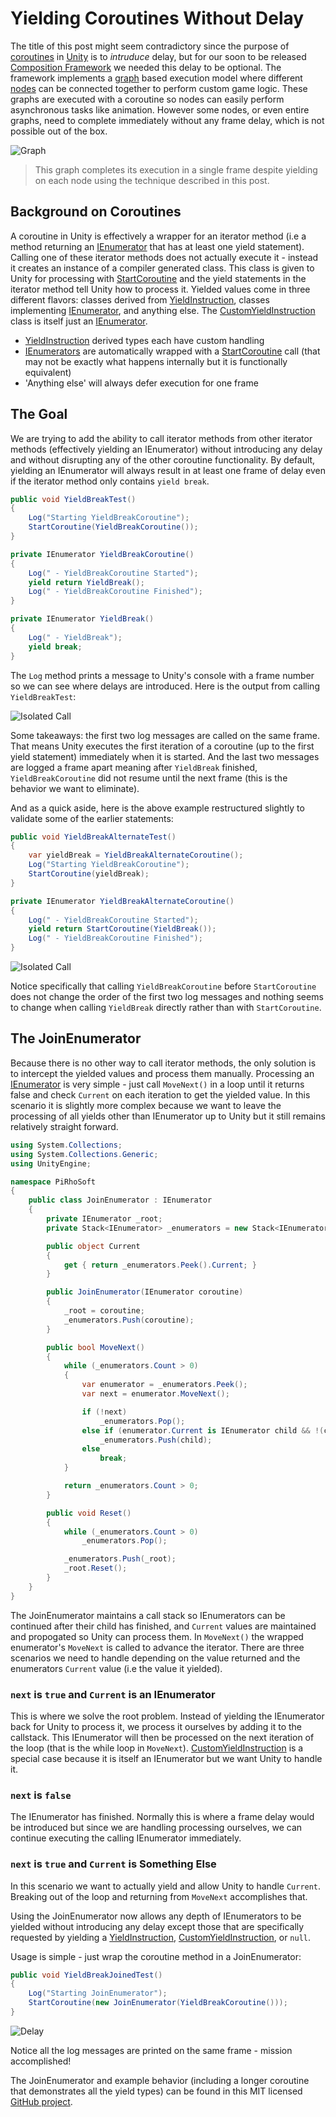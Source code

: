 # Yielding Coroutines Without Delay

The title of this post might seem contradictory since the purpose of [coroutines](https://docs.unity3d.com/Manual/Coroutines.html) in [Unity](https://unity.com/) is to _intruduce_ delay, but for our soon to be released [Composition Framework](https://pirhosoft.com/projects/unity-composition) we needed this delay to be optional. The framework implements a [graph](https://pirhosoft.com/projects/unity-composition/documentation/#/v10/manual/instruction-graph) based execution model where different [nodes](https://pirhosoft.com/projects/unity-composition/documentation/#/v10/manual/instruction-graph-node) can be connected together to perform custom game logic. These graphs are executed with a coroutine so nodes can easily perform asynchronous tasks like animation. However some nodes, or even entire graphs, need to complete immediately without any frame delay, which is not possible out of the box.

![Graph](images/graph.png)

> This graph completes its execution in a single frame despite yielding on each node using the technique described in this post.

## Background on Coroutines

A coroutine in Unity is effectively a wrapper for an iterator method (i.e a method returning an [IEnumerator](https://docs.microsoft.com/en-us/dotnet/api/system.collections.ienumerator) that has at least one yield statement). Calling one of these iterator methods does not actually execute it - instead it creates an instance of a compiler generated class. This class is given to Unity for processing with [StartCoroutine](https://docs.unity3d.com/ScriptReference/MonoBehaviour.StartCoroutine.html) and the yield statements in the iterator method tell Unity how to process it. Yielded values come in three different flavors: classes derived from [YieldInstruction](https://docs.unity3d.com/ScriptReference/YieldInstruction.html), classes implementing [IEnumerator](https://docs.microsoft.com/en-us/dotnet/api/system.collections.ienumerator), and anything else. The [CustomYieldInstruction](https://docs.unity3d.com/ScriptReference/CustomYieldInstruction.html) class is itself just an [IEnumerator](https://docs.microsoft.com/en-us/dotnet/api/system.collections.ienumerator).

* [YieldInstruction](https://docs.unity3d.com/ScriptReference/YieldInstruction.html) derived types each have custom handling
* [IEnumerators](https://docs.microsoft.com/en-us/dotnet/api/system.collections.ienumerator) are automatically wrapped with a [StartCoroutine](https://docs.unity3d.com/ScriptReference/MonoBehaviour.StartCoroutine.html) call (that may not be exactly what happens internally but it is functionally equivalent)
* 'Anything else' will always defer execution for one frame

## The Goal

We are trying to add the ability to call iterator methods from other iterator methods (effectively yielding an IEnumerator) without introducing any delay and without disrupting any of the other coroutine functionality. By default, yielding an IEnumerator will always result in at least one frame of delay even if the iterator method only contains `yield break`.

```c#
public void YieldBreakTest()
{
	Log("Starting YieldBreakCoroutine");
	StartCoroutine(YieldBreakCoroutine());
}

private IEnumerator YieldBreakCoroutine()
{
	Log(" - YieldBreakCoroutine Started");
	yield return YieldBreak();
	Log(" - YieldBreakCoroutine Finished");
}

private IEnumerator YieldBreak()
{
	Log(" - YieldBreak");
	yield break;
}
```

The `Log` method prints a message to Unity's console with a frame number so we can see where delays are introduced. Here is the output from calling `YieldBreakTest`:

![Isolated Call](images/yield-break.png)

Some takeaways: the first two log messages are called on the same frame. That means Unity executes the first iteration of a coroutine (up to the first yield statement) immediately when it is started. And the last two messages are logged a frame apart meaning after `YieldBreak` finished, `YieldBreakCoroutine` did not resume until the next frame (this is the behavior we want to eliminate).

And as a quick aside, here is the above example restructured slightly to validate some of the earlier statements:

```c#
public void YieldBreakAlternateTest()
{
	var yieldBreak = YieldBreakAlternateCoroutine();
	Log("Starting YieldBreakCoroutine");
	StartCoroutine(yieldBreak);
}

private IEnumerator YieldBreakAlternateCoroutine()
{
	Log(" - YieldBreakCoroutine Started");
	yield return StartCoroutine(YieldBreak());
	Log(" - YieldBreakCoroutine Finished");
}
```

![Isolated Call](images/yield-break-alternate.png)

Notice specifically that calling `YieldBreakCoroutine` before `StartCoroutine` does not change the order of the first two log messages and nothing seems to change when calling `YieldBreak` directly rather than with `StartCoroutine`.

## The JoinEnumerator

Because there is no other way to call iterator methods, the only solution is to intercept the yielded values and process them manually. Processing an [IEnumerator](https://docs.microsoft.com/en-us/dotnet/api/system.collections.ienumerator) is very simple - just call `MoveNext()` in a loop until it returns false and check `Current` on each iteration to get the yielded value. In this scenario it is slightly more complex because we want to leave the processing of all yields other than IEnumerator up to Unity but it still remains relatively straight forward.

```c#
using System.Collections;
using System.Collections.Generic;
using UnityEngine;

namespace PiRhoSoft
{
	public class JoinEnumerator : IEnumerator
	{
		private IEnumerator _root;
		private Stack<IEnumerator> _enumerators = new Stack<IEnumerator>(10);

		public object Current
		{
			get { return _enumerators.Peek().Current; }
		}

		public JoinEnumerator(IEnumerator coroutine)
		{
			_root = coroutine;
			_enumerators.Push(coroutine);
		}

		public bool MoveNext()
		{
			while (_enumerators.Count > 0)
			{
				var enumerator = _enumerators.Peek();
				var next = enumerator.MoveNext();

				if (!next)
					_enumerators.Pop();
				else if (enumerator.Current is IEnumerator child && !(child is CustomYieldInstruction))
					_enumerators.Push(child);
				else
					break;
			}

			return _enumerators.Count > 0;
		}

		public void Reset()
		{
			while (_enumerators.Count > 0)
				_enumerators.Pop();

			_enumerators.Push(_root);
			_root.Reset();
		}
	}
}
```

The JoinEnumerator maintains a call stack so IEnumerators can be continued after their child has finished, and `Current` values are maintained and propogated so Unity can process them. In `MoveNext()` the wrapped enumerator's `MoveNext` is called to advance the iterator. There are three scenarios we need to handle depending on the value returned and the enumerators `Current` value (i.e the value it yielded).

### `next` is `true` and `Current` is an IEnumerator

This is where we solve the root problem. Instead of yielding the IEnumerator back for Unity to process it, we process it ourselves by adding it to the callstack. This IEnumerator will then be processed on the next iteration of the loop (that is the while loop in `MoveNext`). [CustomYieldInstruction](https://docs.unity3d.com/ScriptReference/CustomYieldInstruction.html) is a special case because it is itself an IEnumerator but we want Unity to handle it.

### `next` is `false`

The IEnumerator has finished. Normally this is where a frame delay would be introduced but since we are handling processing ourselves, we can continue executing the calling IEnumerator immediately.

### `next` is `true` and `Current` is Something Else

In this scenario we want to actually yield and allow Unity to handle `Current`. Breaking out of the loop and returning from `MoveNext` accomplishes that.

Using the JoinEnumerator now allows any depth of IEnumerators to be yielded without introducing any delay except those that are specifically requested by yielding a [YieldInstruction](https://docs.unity3d.com/ScriptReference/YieldInstruction.html), [CustomYieldInstruction](https://docs.unity3d.com/ScriptReference/CustomYieldInstruction.html), or `null`.

Usage is simple - just wrap the coroutine method in a JoinEnumerator:

```c#
public void YieldBreakJoinedTest()
{
	Log("Starting JoinEnumerator");
	StartCoroutine(new JoinEnumerator(YieldBreakCoroutine()));
}
```

![Delay](images/yield-break-joined.png)

Notice all the log messages are printed on the same frame - mission accomplished!

The JoinEnumerator and example behavior (including a longer coroutine that demonstrates all the yield types) can be found in this MIT licensed [GitHub project](https://github.com/pirhosoft/JoinEnumeratorDemo).